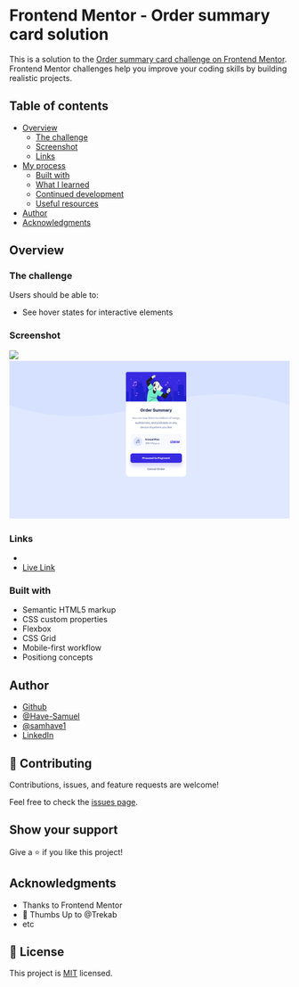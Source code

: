 # Frontend Mentor - Order summary card solution

This is a solution to the [Order summary card challenge on Frontend Mentor](https://www.frontendmentor.io/challenges/order-summary-component-QlPmajDUj). Frontend Mentor challenges help you improve your coding skills by building realistic projects. 

## Table of contents

- [Overview](#overview)
  - [The challenge](#the-challenge)
  - [Screenshot](#screenshot)
  - [Links](#links)
- [My process](#my-process)
  - [Built with](#built-with)
  - [What I learned](#what-i-learned)
  - [Continued development](#continued-development)
  - [Useful resources](#useful-resources)
- [Author](#author)
- [Acknowledgments](#acknowledgments)

## Overview

### The challenge

Users should be able to:

- See hover states for interactive elements

### Screenshot

![](./images/OrderMoblie.png)
![](./images/orderDesktop.png)

### Links

- [](https://github.com/Have-Samuel/order-summary-comp)
- [Live Link]()

### Built with

- Semantic HTML5 markup
- CSS custom properties
- Flexbox
- CSS Grid
- Mobile-first workflow
- Positiong concepts

## Author

- [Github](https://github.com/Have-Samuel)
- [@Have-Samuel](https://www.frontendmentor.io/profile/Have-Samuel)
- [@samhave1](https://twitter.com/samhave1)
- [LinkedIn](https://www.linkedin.com/in/have-samuel/)

## 🤝 Contributing

Contributions, issues, and feature requests are welcome!

Feel free to check the [issues page](https://github.com/Have-Samuel/order-summary-comp/issues).

## Show your support

Give a ⭐️ if you like this project!

## Acknowledgments

- Thanks to Frontend Mentor
- 👋 Thumbs Up to @Trekab
- etc

## 📝 License

This project is [MIT](./MIT.md) licensed.